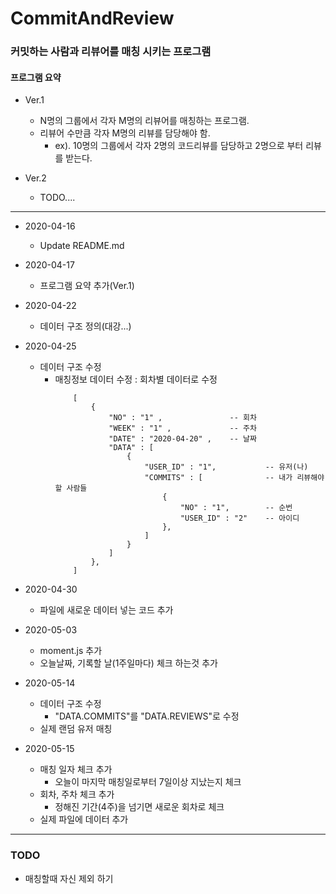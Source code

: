 # CommitAndReview
 
### 커밋하는 사람과 리뷰어를 매칭 시키는 프로그램

#### 프로그램 요약
- Ver.1
    - N명의 그룹에서 각자 M명의 리뷰어를 매칭하는 프로그램.
    - 리뷰어 수만큼 각자 M명의 리뷰를 담당해야 함.
        - ex). 10명의 그룹에서 각자 2명의 코드리뷰를 담당하고 2명으로 부터 리뷰를 받는다.

- Ver.2
    - TODO....

--- 

- 2020-04-16
    - Update README.md

- 2020-04-17
    - 프로그램 요약 추가(Ver.1)

- 2020-04-22
    - 데이터 구조 정의(대강...)

- 2020-04-25
    - 데이터 구조 수정
        - 매칭정보 데이터 수정 : 회차별 데이터로 수정
            ```
                [
                    {
                        "NO" : "1" ,               -- 회차
                        "WEEK" : "1" ,             -- 주차
                        "DATE" : "2020-04-20" ,    -- 날짜
                        "DATA" : [
                            {
                                "USER_ID" : "1",           -- 유저(나)
                                "COMMITS" : [              -- 내가 리뷰해야할 사람들
                                    {
                                        "NO" : "1",        -- 순번
                                        "USER_ID" : "2"    -- 아이디 
                                    },
                                ]
                            }
                        ]
                    },
                ]
            ```


- 2020-04-30
    - 파일에 새로운 데이터 넣는 코드 추가

- 2020-05-03
    - moment.js 추가
    - 오늘날짜, 기록할 날(1주일마다) 체크 하는것 추가

- 2020-05-14
    - 데이터 구조 수정
        - "DATA.COMMITS"를 "DATA.REVIEWS"로 수정
    - 실제 랜덤 유저 매칭
    
- 2020-05-15
    - 매칭 일자 체크 추가
        - 오늘이 마지막 매칭일로부터 7일이상 지났는지 체크
    - 회차, 주차 체크 추가
        - 정해진 기간(4주)을 넘기면 새로운 회차로 체크
    - 실제 파일에 데이터 추가
---

### TODO
- 매칭할때 자신 제외 하기


